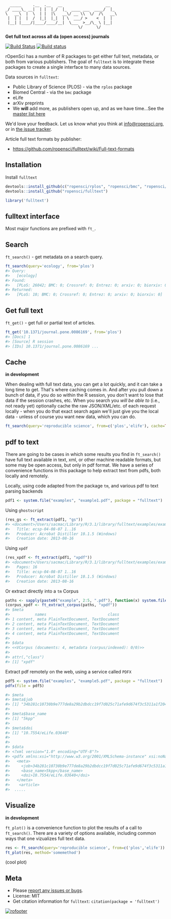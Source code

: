 

```
  _____     .__  .__   __                   __   
_/ ____\_ __|  | |  |_/  |_  ____ ___  ____/  |_ 
\   __\  |  \  | |  |\   __\/ __ \\  \/  /\   __\
 |  | |  |  /  |_|  |_|  | \  ___/ >    <  |  |  
 |__| |____/|____/____/__|  \___  >__/\_ \ |__|  
                                \/      \/       
```

__Get full text across all da (open access) journals__

[![Build Status](https://api.travis-ci.org/ropensci/fulltext.png)](https://travis-ci.org/ropensci/fulltext)
[![Build status](https://ci.appveyor.com/api/projects/status/y487h3ec5wc2s20m/branch/master?svg=true)](https://ci.appveyor.com/project/sckott/fulltext/branch/master)

rOpenSci has a number of R packages to get either full text, metadata, or both from various publishers. The goal of `fulltext` is to integrate these packages to create a single interface to many data sources.

Data sources in `fulltext`:

* Public Library of Science (PLOS) - via the `rplos` package
* Biomed Central - via the `bmc` package
* eLife
* arXiv preprints
* We __will__ add more, as publishers open up, and as we have time...See the [master list here](https://github.com/ropensci/fulltext/issues/4#issuecomment-52376743)

We'd love your feedback. Let us know what you think at info@ropensci.org, or in [the issue tracker](https://github.com/ropensci/fulltext/issues).

Article full text formats by publisher:

* https://github.com/ropensci/fulltext/wiki/Full-text-formats

## Installation

Install `fulltext`


```r
devtools::install_github(c("ropensci/rplos", "ropensci/bmc", "ropensci/aRxiv", "emhart/biorxiv"))
devtools::install_github("ropensci/fulltext")
```


```r
library('fulltext')
```

## fulltext interface

Most major functions are prefixed with `ft_`.

## Search

`ft_search()` - get metadata on a search query.


```r
ft_search(query='ecology', from='plos')
#> Query:
#>   [ecology] 
#> Found:
#>   [PLoS: 26042; BMC: 0; Crossref: 0; Entrez: 0; arxiv: 0; biorxiv: 0] 
#> Returned:
#>   [PLoS: 10; BMC: 0; Crossref: 0; Entrez: 0; arxiv: 0; biorxiv: 0]
```

## Get full text

`ft_get()` - get full or partial text of articles.


```r
ft_get('10.1371/journal.pone.0086169', from='plos')
#> [Docs] 1 
#> [Source] R session  
#> [IDs] 10.1371/journal.pone.0086169 ...
```

## Cache

__in development__

When dealing with full text data, you can get a lot quickly, and it can take a long time to get. That's where caching comes in. And after you pull down a bunch of data, if you do so within the R session, you don't want to lose that data if the session crashes, etc. When you search you _will be able to_ (i.e., not ready yet) optionally cache the raw JSON/XML/etc. of each request locally - when you do that exact search again we'll just give you the local data - unless of course you want new data, which you can do.


```r
ft_search(query='reproducible science', from=c('plos','elife'), cache=TRUE)
```

## pdf to text

There are going to be cases in which some results you find in `ft_search()` have full text available in text, xml, or other machine readable formats, but some may be open access, but only in pdf format. We have a series of convenience functions in this package to help extract text from pdfs, both locally and remotely.

Locally, using code adapted from the package `tm`, and various pdf to text parsing backends


```r
pdf1 <- system.file("examples", "example1.pdf", package = "fulltext")
```

Using `ghostscript`


```r
(res_gs <- ft_extract(pdf1, "gs"))
#> <document>/Users/sacmac/Library/R/3.1/library/fulltext/examples/example1.pdf
#>   Title: ecsp-04-08-07 1..16
#>   Producer: Acrobat Distiller 10.1.5 (Windows)
#>   Creation date: 2013-08-16
```

Using `xpdf`


```r
(res_xpdf <- ft_extract(pdf1, "xpdf"))
#> <document>/Users/sacmac/Library/R/3.1/library/fulltext/examples/example1.pdf
#>   Pages: 16
#>   Title: ecsp-04-08-07 1..16
#>   Producer: Acrobat Distiller 10.1.5 (Windows)
#>   Creation date: 2013-08-16
```

Or extract directly into a `tm` Corpus


```r
paths <- sapply(paste0("example", 2:5, ".pdf"), function(x) system.file("examples", x, package = "fulltext"))
(corpus_xpdf <- ft_extract_corpus(paths, "xpdf"))
#> $meta
#>           names                           class
#> 1 content, meta PlainTextDocument, TextDocument
#> 2 content, meta PlainTextDocument, TextDocument
#> 3 content, meta PlainTextDocument, TextDocument
#> 4 content, meta PlainTextDocument, TextDocument
#> 
#> $data
#> <<VCorpus (documents: 4, metadata (corpus/indexed): 0/0)>>
#> 
#> attr(,"class")
#> [1] "xpdf"
```

Extract pdf remotely on the web, using a service called `PDFX`


```r
pdf5 <- system.file("examples", "example5.pdf", package = "fulltext")
pdfx(file = pdf5)
```


```r
#> $meta
#> $meta$job
#> [1] "34b281c10730b9e777de8a29b2dbdcc19f7d025c71afe9d674f3c5311a1f2044"
#>
#> $meta$base_name
#> [1] "5kpp"
#>
#> $meta$doi
#> [1] "10.7554/eLife.03640"
#>
#>
#> $data
#> <?xml version="1.0" encoding="UTF-8"?>
#> <pdfx xmlns:xsi="http://www.w3.org/2001/XMLSchema-instance" xsi:noNamespaceSchemaLocation="http://pdfx.cs.man.ac.uk/static/article-schema.xsd">
#>   <meta>
#>     <job>34b281c10730b9e777de8a29b2dbdcc19f7d025c71afe9d674f3c5311a1f2044</job>
#>     <base_name>5kpp</base_name>
#>     <doi>10.7554/eLife.03640</doi>
#>   </meta>
#>    <article>
#>  .....
```

## Visualize

__in development__

`ft_plot()` is a convenience function to plot the results of a call to `ft_search()`. There are a variety of options available, including common ways that one vizualizes full text data.


```r
res <- ft_search(query='reproducible science', from=c('plos','elife'))
ft_plot(res, method='somemethod')
```

(cool plot)

## Meta

* Please [report any issues or bugs](https://github.com/ropensci/fulltext/issues).
* License: MIT
* Get citation information for `fulltext`: `citation(package = 'fulltext')`

[![rofooter](http://ropensci.org/public_images/github_footer.png)](http://ropensci.org)
